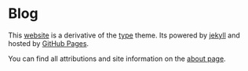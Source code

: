 # Blog

This [website](https://nickgerace.dev) is a derivative of the [type](https://github.com/rohanchandra/type-theme) theme. Its powered by [jekyll](https://github.com/jekyll/jekyll) and hosted by [GitHub Pages](https://pages.github.com).

You can find all attributions and site information on the [about page](https://nickgerace.dev/about).
